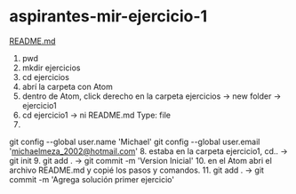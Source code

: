 # aspirantes-mir-ejercicio-1
[README.md](https://github.com/mike1591991/aspirantes-mir-ejercicio-1/files/10866540/README.md)
1. pwd
2. mkdir ejercicios
3. cd ejercicios
4. abrí la carpeta con Atom
5. dentro de Atom, click derecho en la carpeta ejercicios -> new folder -> ejercicio1
6. cd ejercicio1 -> ni README.md Type: file
7.
  git config --global user.name 'Michael'
  git config --global user.email 'michaelmeza_2002@hotmail.com'
8. estaba en la carpeta ejercicio1, cd.. -> git init
9. git add . -> git commit -m 'Version Inicial'
10. en el Atom abri el archivo README.md y copié los pasos y comandos.
11. git add . -> git commit -m 'Agrega solución primer ejercicio'
